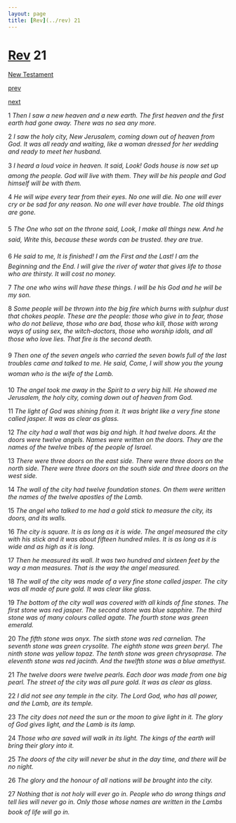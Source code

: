 ```yaml
---
layout: page
title: [Rev](../rev) 21
---
```


# [Rev](../rev) 21

[New Testament](/new-testament)


[prev](rev-20.html)


[next](rev-22.html)

1 _Then I saw a new heaven and a new earth. The first heaven and the first earth had gone away. There was no sea any more._

2 _I saw the holy city, New Jerusalem, coming down out of heaven from God. It was all ready and waiting, like a woman dressed for her wedding and ready to meet her husband._

3 _I heard a loud voice in heaven. It said, Look! Gods house is now set up among the people. God will live with them. They will be his people and God himself will be with them._

4 _He will wipe every tear from their eyes. No one will die. No one will ever cry or be sad for any reason. No one will ever have trouble. The old things are gone._

5 _The One who sat on the throne said, Look, I make all things new. And he said, Write this, because these words can be trusted. they are true._

6 _He said to me, It is finished! I am the First and the Last! I am the Beginning and the End.  I will give the river of water that gives life to those who are thirsty. It will cost no money._

7 _The one who wins will have these things. I will be his God and he will be my son._

8 _Some people will be thrown into the big fire which burns with sulphur dust that chokes people. These are the people: those who give in to fear, those who do not believe, those who are bad, those who kill, those with wrong ways of using sex, the witch-doctors,  those who worship idols, and all those who love lies. That fire is the second death._

9 _Then one of the seven angels who carried the seven bowls full of the last troubles came and talked to me. He said, Come, I will show you the young woman who is the wife of the Lamb._

10 _The angel took me away in the Spirit to a very big hill. He showed me Jerusalem, the holy city, coming down out of heaven from God._

11 _The light of God was shining from it. It was bright like a very fine stone called jasper. It was as clear as glass._

12 _The city had a wall that was big and high. It had twelve doors. At the doors were twelve angels. Names were written on the doors. They are the names of the twelve tribes of the people of Israel._

13 _There were three doors on the east side. There were three doors on the north side. There were three doors on the south side and three doors on the west side._

14 _The wall of the city had twelve foundation stones. On them were written the names of the twelve apostles of the Lamb._

15 _The angel who talked to me had a gold stick to measure the city, its doors, and its walls._

16 _The city is square. It is as long as it is wide. The angel measured the city with his stick and it was about fifteen hundred miles. It is as long as it is wide and as high as it is long._

17 _Then he measured its wall. It was two hundred and sixteen feet by the way a man measures. That is the way the angel measured._

18 _The wall of the city was made of a very fine stone called jasper. The city was all made of pure gold. It was clear like glass._

19 _The bottom of the city wall was covered with all kinds of fine stones. The first stone was red jasper. The second stone was blue sapphire. The third stone was of many colours called agate. The fourth stone was green emerald._

20 _The fifth stone was onyx. The sixth stone was red carnelian. The seventh stone was green crysolite. The eighth stone was green beryl. The ninth stone was yellow topaz. The tenth stone was green chrysoprase. The eleventh stone was red jacinth. And the twelfth stone was a blue amethyst._

21 _The twelve doors were twelve pearls. Each door was made from one big pearl. The street of the city was all pure gold. It was as clear as glass._

22 _I did not see any temple in the city. The Lord God, who has all power, and the Lamb, are its temple._

23 _The city does not need the sun or the moon to give light in it. The glory of God gives light,  and the Lamb is its lamp._

24 _Those who are saved will walk in its light. The kings of the earth will bring their glory into it._

25 _The doors of the city will never be shut in the day time, and there will be no night._

26 _The glory and the honour of all nations will be brought into the city._

27 _Nothing that is not holy will ever go in. People who do wrong things and tell lies will never go in. Only those whose names are written in the Lambs book of life will go in._

